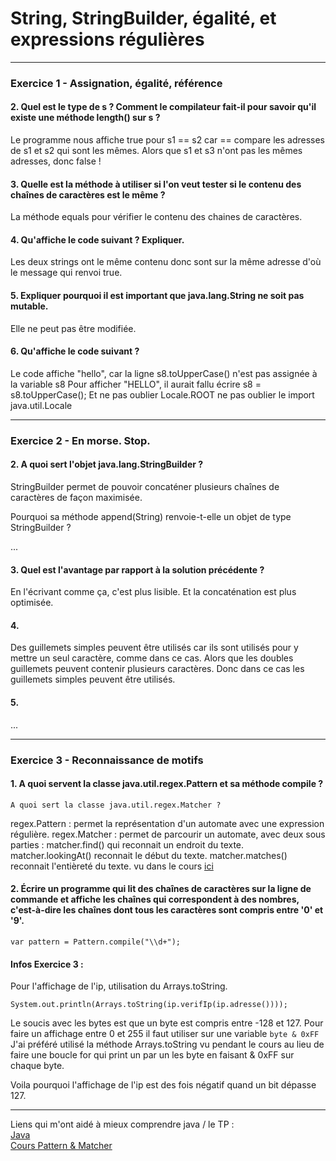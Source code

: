 # String, StringBuilder, égalité, et expressions régulières

 -------------------------------------------
 ### Exercice 1 - Assignation, égalité, référence
 
 #### 2. Quel est le type de s ? Comment le compilateur fait-il pour savoir qu'il existe une méthode length() sur s ?
 
 Le programme nous affiche true pour s1 == s2 car == compare les adresses
 de s1 et s2 qui sont les mêmes.
 Alors que s1 et s3 n'ont pas les mêmes adresses, donc false ! 
 
 ####  3. Quelle est la méthode à utiliser si l'on veut tester si le contenu des chaînes de caractères est le même ?

 La méthode equals pour vérifier le contenu des chaines de caractères.
 
 ####  4. Qu'affiche le code suivant ? Expliquer.
 
 Les deux strings ont le même contenu donc sont sur la même adresse d'où le
 message qui renvoi true.
 
 #### 5. Expliquer pourquoi il est important que java.lang.String ne soit pas mutable.
 
 Elle ne peut pas être modifiée.
 
  #### 6. Qu'affiche le code suivant ?

 Le code affiche "hello", car la ligne s8.toUpperCase() n'est pas assignée à  la variable s8
 Pour afficher "HELLO", il aurait fallu écrire s8 = s8.toUpperCase();
 Et ne pas oublier Locale.ROOT ne pas oublier le import java.util.Locale
 
 -------------------------------------------
 ### Exercice 2 - En morse. Stop.
 
  #### 2. A quoi sert l'objet java.lang.StringBuilder ?

 StringBuilder permet de pouvoir concaténer plusieurs chaînes de caractères
 de façon maximisée.

 Pourquoi sa méthode append(String) renvoie-t-elle un objet de type StringBuilder ?
 
 ...
 
  #### 3. Quel est l'avantage par rapport à la solution précédente ?
 
 En l'écrivant comme ça, c'est plus lisible. Et la concaténation est plus optimisée.
 
 ####  4. 
Des guillemets simples peuvent être utilisés car ils sont utilisés
pour y mettre un seul caractère, comme dans ce cas.
Alors que les doubles guillemets peuvent contenir plusieurs caractères.
Donc dans ce cas les guillemets simples peuvent être utilisés.

 #### 5.

...
 
 -------------------------------------------
 ### Exercice 3 - Reconnaissance de motifs
 
 ####  1. A quoi servent la classe java.util.regex.Pattern et sa méthode compile ?
    A quoi sert la classe java.util.regex.Matcher ?
    
regex.Pattern :
permet la représentation d'un automate avec une expression régulière.
regex.Matcher :
permet de parcourir un automate, avec deux sous parties : 
matcher.find() qui reconnait un endroit du texte.
matcher.lookingAt() reconnait le début du texte.
matcher.matches() reconnait l'entièreté du texte.
vu dans le cours [ici](https://igm.univ-mlv.fr/~beal/Teaching/poo2.pdf)

 ####  2. Écrire un programme qui lit des chaînes de caractères sur la ligne de commande et affiche les chaînes qui correspondent à des nombres, c'est-à-dire les chaînes dont tous les caractères sont compris entre '0' et '9'.
 
 ``var pattern = Pattern.compile("\\d+");``
 
 #### Infos Exercice 3 :   
 
 Pour l'affichage de l'ip, utilisation du Arrays.toString.
 
 ``System.out.println(Arrays.toString(ip.verifIp(ip.adresse())));``
 
 Le soucis avec les bytes est que un byte est compris entre -128 et 127.
 Pour faire un affichage entre 0 et 255 il faut utiliser sur une 
 variable 
 ``byte & 0xFF``
 J'ai préféré utilisé la méthode Arrays.toString vu pendant le cours au lieu de
 faire une boucle for qui print un par un les byte en faisant & 0xFF sur chaque byte.
 
Voila pourquoi l'affichage de l'ip est des fois négatif quand un bit dépasse 127.
 
 -------------------------------------------
 
 Liens qui m'ont aidé à mieux comprendre java / le TP :    
 [Java](https://docs.oracle.com/en/java/javase/16/docs/api/)   
 [Cours Pattern & Matcher](https://igm.univ-mlv.fr/~beal/Teaching/poo2.pdf)
 

